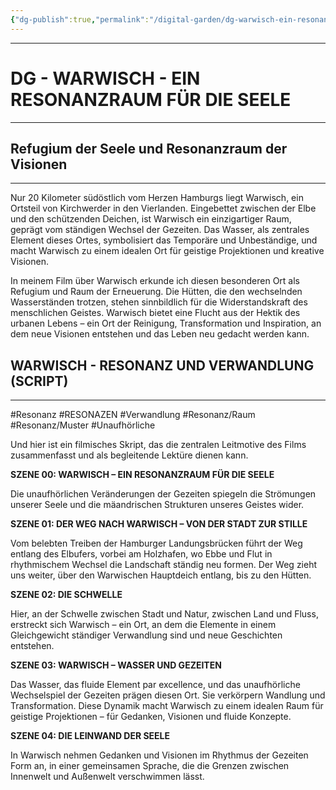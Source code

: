 ```yaml
---
{"dg-publish":true,"permalink":"/digital-garden/dg-warwisch-ein-resonanzraum-f-ue-r-die-seele/","title":"DG - WARWISCH - EIN RESONANZRAUM FÜR DIE SEELE","tags":["Warwisch","CINEMATICDRIFTS","CINEMATICDRIFTS/WARWISCH","RESONAZEN","Resonanz/Raum","visions","filmic/inspiration","DG2024AD","DG2024AD10"]}
---
```



----
# DG - WARWISCH - EIN RESONANZRAUM FÜR DIE SEELE
----

## Refugium der Seele und Resonanzraum der Visionen
---

Nur 20 Kilometer südöstlich vom Herzen Hamburgs liegt Warwisch, ein Ortsteil von Kirchwerder in den Vierlanden. Eingebettet zwischen der Elbe und den schützenden Deichen, ist Warwisch ein einzigartiger Raum, geprägt vom ständigen Wechsel der Gezeiten. Das Wasser, als zentrales Element dieses Ortes, symbolisiert das Temporäre und Unbeständige, und macht Warwisch zu einem idealen Ort für geistige Projektionen und kreative Visionen.

In meinem Film über Warwisch erkunde ich diesen besonderen Ort als Refugium und Raum der Erneuerung. Die Hütten, die den wechselnden Wasserständen trotzen, stehen sinnbildlich für die Widerstandskraft des menschlichen Geistes. Warwisch bietet eine Flucht aus der Hektik des urbanen Lebens – ein Ort der Reinigung, Transformation und Inspiration, an dem neue Visionen entstehen und das Leben neu gedacht werden kann.


## WARWISCH - RESONANZ UND VERWANDLUNG  (SCRIPT)
---

#Resonanz #RESONAZEN #Verwandlung #Resonanz/Raum #Resonanz/Muster  #Unaufhörliche  

Und hier ist ein filmisches Skript, das die zentralen Leitmotive des Films zusammenfasst und als begleitende Lektüre dienen kann.

**SZENE 00: WARWISCH – EIN RESONANZRAUM FÜR DIE SEELE**

Die unaufhörlichen Veränderungen der Gezeiten spiegeln die Strömungen unserer Seele und die mäandrischen Strukturen unseres Geistes wider.


**SZENE 01: DER WEG NACH WARWISCH – VON DER STADT ZUR STILLE**

Vom belebten Treiben der Hamburger Landungsbrücken führt der Weg entlang des Elbufers, vorbei am Holzhafen, wo Ebbe und Flut in rhythmischem Wechsel die Landschaft ständig neu formen. Der Weg zieht uns weiter, über den Warwischen Hauptdeich entlang, bis zu den Hütten.


**SZENE 02: DIE SCHWELLE**

Hier, an der Schwelle zwischen Stadt und Natur, zwischen Land und Fluss, erstreckt sich Warwisch – ein Ort, an dem die Elemente in einem Gleichgewicht ständiger Verwandlung sind und neue Geschichten entstehen.

**SZENE 03: WARWISCH – WASSER UND GEZEITEN**

Das Wasser, das fluide Element par excellence, und das unaufhörliche Wechselspiel der Gezeiten prägen diesen Ort. Sie verkörpern Wandlung und Transformation. Diese Dynamik macht Warwisch zu einem idealen Raum für geistige Projektionen – für Gedanken, Visionen und fluide Konzepte.

**SZENE 04: DIE LEINWAND DER SEELE**

In Warwisch nehmen Gedanken und Visionen im Rhythmus der Gezeiten Form an, in einer gemeinsamen Sprache, die die Grenzen zwischen Innenwelt und Außenwelt verschwimmen lässt.


